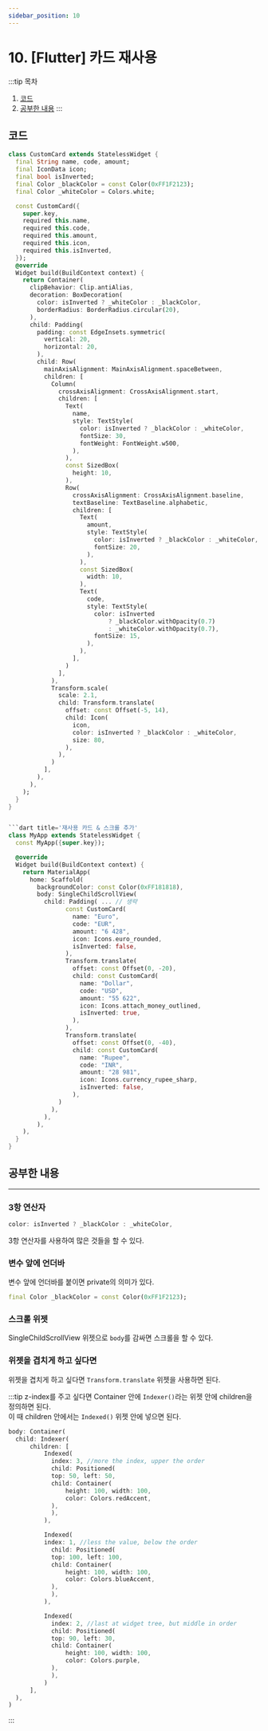 ```yaml
---
sidebar_position: 10
---
```


# 10. [Flutter] 카드 재사용


:::tip 목차
1. [코드](#코드)
2. [공부한 내용](#공부한-내용)
:::



## 코드


```dart title='재사용하는 카드 클래스'
class CustomCard extends StatelessWidget {
  final String name, code, amount;
  final IconData icon;
  final bool isInverted;
  final Color _blackColor = const Color(0xFF1F2123);
  final Color _whiteColor = Colors.white;

  const CustomCard({
    super.key,
    required this.name,
    required this.code,
    required this.amount,
    required this.icon,
    required this.isInverted,
  });
  @override
  Widget build(BuildContext context) {
    return Container(
      clipBehavior: Clip.antiAlias,
      decoration: BoxDecoration(
        color: isInverted ? _whiteColor : _blackColor,
        borderRadius: BorderRadius.circular(20),
      ),
      child: Padding(
        padding: const EdgeInsets.symmetric(
          vertical: 20,
          horizontal: 20,
        ),
        child: Row(
          mainAxisAlignment: MainAxisAlignment.spaceBetween,
          children: [
            Column(
              crossAxisAlignment: CrossAxisAlignment.start,
              children: [
                Text(
                  name,
                  style: TextStyle(
                    color: isInverted ? _blackColor : _whiteColor,
                    fontSize: 30,
                    fontWeight: FontWeight.w500,
                  ),
                ),
                const SizedBox(
                  height: 10,
                ),
                Row(
                  crossAxisAlignment: CrossAxisAlignment.baseline,
                  textBaseline: TextBaseline.alphabetic,
                  children: [
                    Text(
                      amount,
                      style: TextStyle(
                        color: isInverted ? _blackColor : _whiteColor,
                        fontSize: 20,
                      ),
                    ),
                    const SizedBox(
                      width: 10,
                    ),
                    Text(
                      code,
                      style: TextStyle(
                        color: isInverted
                            ? _blackColor.withOpacity(0.7)
                            : _whiteColor.withOpacity(0.7),
                        fontSize: 15,
                      ),
                    ),
                  ],
                )
              ],
            ),
            Transform.scale(
              scale: 2.1,
              child: Transform.translate(
                offset: const Offset(-5, 14),
                child: Icon(
                  icon,
                  color: isInverted ? _blackColor : _whiteColor,
                  size: 80,
                ),
              ),
            )
          ],
        ),
      ),
    );
  }
}


```dart title='재사용 카드 & 스크롤 추가'
class MyApp extends StatelessWidget {
  const MyApp({super.key});

  @override
  Widget build(BuildContext context) {
    return MaterialApp(
      home: Scaffold(
        backgroundColor: const Color(0xFF181818),
        body: SingleChildScrollView(
          child: Padding( ... // 생략
                const CustomCard(
                  name: "Euro",
                  code: "EUR",
                  amount: "6 428",
                  icon: Icons.euro_rounded,
                  isInverted: false,
                ),
                Transform.translate(
                  offset: const Offset(0, -20),
                  child: const CustomCard(
                    name: "Dollar",
                    code: "USD",
                    amount: "55 622",
                    icon: Icons.attach_money_outlined,
                    isInverted: true,
                  ),
                ),
                Transform.translate(
                  offset: const Offset(0, -40),
                  child: const CustomCard(
                    name: "Rupee",
                    code: "INR",
                    amount: "28 981",
                    icon: Icons.currency_rupee_sharp,
                    isInverted: false,
                  ),
              )
            ),
          ),
        ),
    ),
  }
}
```


## 공부한 내용
---

### 3항 연산자 

```dart
color: isInverted ? _blackColor : _whiteColor,
```

3항 연산자를 사용하여 많은 것들을 할 수 있다.


### 변수 앞에 언더바

변수 앞에 언더바를 붙이면 private의 의미가 있다.

```dart
final Color _blackColor = const Color(0xFF1F2123);
```


### 스크롤 위젯

SingleChildScrollView 위젯으로 `body`를 감싸면 스크롤을 할 수 있다.


### 위젯을 겹치게 하고 싶다면

위젯을 겹치게 하고 싶다면 `Transform.translate` 위젯을 사용하면 된다.

:::tip
z-index를 주고 싶다면 Container 안에 `Indexer()`라는 위젯 안에 children을 정의하면 된다.  
이 때 children 안에서는 `Indexed()` 위젯 안에 넣으면 된다.

```dart title='예시'
body: Container(
  child: Indexer(
      children: [
          Indexed(
            index: 3, //more the index, upper the order
            child: Positioned(
            top: 50, left: 50,
            child: Container(
                height: 100, width: 100,
                color: Colors.redAccent,
            ), 
            ),
          ),

          Indexed(
          index: 1, //less the value, below the order
            child: Positioned(
            top: 100, left: 100,
            child: Container(
                height: 100, width: 100,
                color: Colors.blueAccent,
            ), 
            ),
          ),

          Indexed(
            index: 2, //last at widget tree, but middle in order
            child: Positioned(
            top: 90, left: 30,
            child: Container(
                height: 100, width: 100,
                color: Colors.purple,
            ), 
            ),
          )
      ],
  ),
)
```
:::